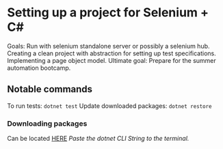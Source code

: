 # Setting up a project for Selenium + C#
Goals:
Run with selenium standalone server or possibly a selenium hub.
Creating a clean project with abstraction for setting up test specifications.
Implementing a page object model.
Ultimate goal:
Prepare for the summer automation bootcamp.

## Notable commands
To run tests: `dotnet test`
Update downloaded packages: `dotnet restore`

### Downloading packages
Can be located [HERE](https://www.nuget.org/)
*Paste the dotnet CLI String to the terminal.*


